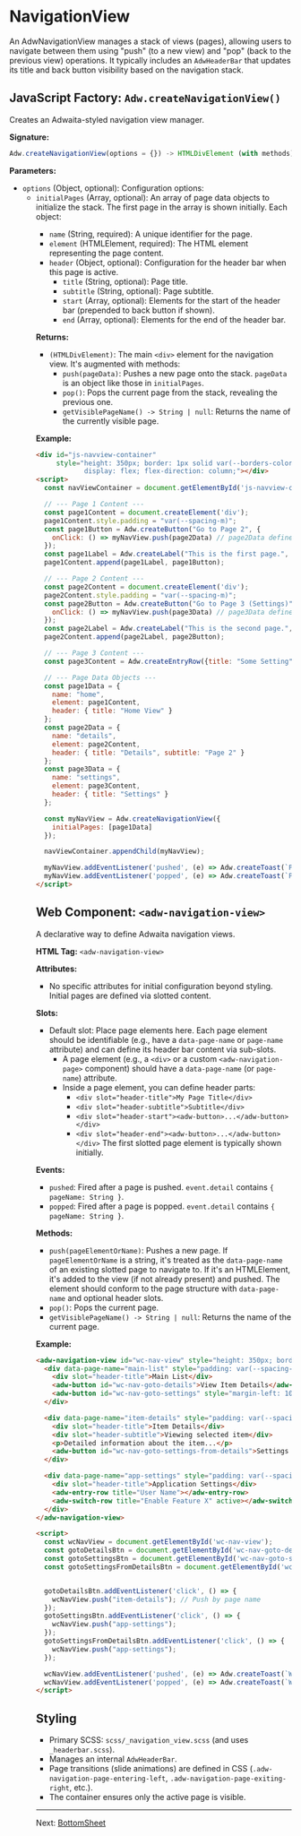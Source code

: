 # NavigationView

An AdwNavigationView manages a stack of views (pages), allowing users to
navigate between them using "push" (to a new view) and "pop" (back to the
previous view) operations. It typically includes an `AdwHeaderBar` that
updates its title and back button visibility based on the navigation stack.

## JavaScript Factory: `Adw.createNavigationView()`

Creates an Adwaita-styled navigation view manager.

**Signature:**

```javascript
Adw.createNavigationView(options = {}) -> HTMLDivElement (with methods)
```

**Parameters:**

*   `options` (Object, optional): Configuration options:
    *   `initialPages` (Array<Object>, optional): An array of page data objects to
        initialize the stack. The first page in the array is shown initially.
        Each object:
        *   `name` (String, required): A unique identifier for the page.
        *   `element` (HTMLElement, required): The HTML element representing the
            page content.
        *   `header` (Object, optional): Configuration for the header bar when this
            page is active.
            *   `title` (String, optional): Page title.
            *   `subtitle` (String, optional): Page subtitle.
            *   `start` (Array<HTMLElement>, optional): Elements for the start of
                the header bar (prepended to back button if shown).
            *   `end` (Array<HTMLElement>, optional): Elements for the end of the
                header bar.

**Returns:**

*   `(HTMLDivElement)`: The main `<div>` element for the navigation view. It's augmented with methods:
    *   `push(pageData)`: Pushes a new page onto the stack. `pageData` is an object like those in `initialPages`.
    *   `pop()`: Pops the current page from the stack, revealing the previous one.
    *   `getVisiblePageName() -> String | null`: Returns the name of the currently visible page.

**Example:**

```html
<div id="js-navview-container"
     style="height: 350px; border: 1px solid var(--borders-color);
            display: flex; flex-direction: column;"></div>
<script>
  const navViewContainer = document.getElementById('js-navview-container');

  // --- Page 1 Content ---
  const page1Content = document.createElement('div');
  page1Content.style.padding = "var(--spacing-m)";
  const page1Button = Adw.createButton("Go to Page 2", {
    onClick: () => myNavView.push(page2Data) // page2Data defined below
  });
  const page1Label = Adw.createLabel("This is the first page.", {isBody: true});
  page1Content.append(page1Label, page1Button);

  // --- Page 2 Content ---
  const page2Content = document.createElement('div');
  page2Content.style.padding = "var(--spacing-m)";
  const page2Button = Adw.createButton("Go to Page 3 (Settings)", {
    onClick: () => myNavView.push(page3Data) // page3Data defined below
  });
  const page2Label = Adw.createLabel("This is the second page.", {isBody: true});
  page2Content.append(page2Label, page2Button);

  // --- Page 3 Content ---
  const page3Content = Adw.createEntryRow({title: "Some Setting"}); // Example content

  // --- Page Data Objects ---
  const page1Data = {
    name: "home",
    element: page1Content,
    header: { title: "Home View" }
  };
  const page2Data = {
    name: "details",
    element: page2Content,
    header: { title: "Details", subtitle: "Page 2" }
  };
  const page3Data = {
    name: "settings",
    element: page3Content,
    header: { title: "Settings" }
  };

  const myNavView = Adw.createNavigationView({
    initialPages: [page1Data]
  });

  navViewContainer.appendChild(myNavView);

  myNavView.addEventListener('pushed', (e) => Adw.createToast(`Pushed to: ${e.detail.pageName}`));
  myNavView.addEventListener('popped', (e) => Adw.createToast(`Popped: ${e.detail.pageName}`));
</script>
```

## Web Component: `<adw-navigation-view>`

A declarative way to define Adwaita navigation views.

**HTML Tag:** `<adw-navigation-view>`

**Attributes:**
*   No specific attributes for initial configuration beyond styling. Initial pages are defined via slotted content.

**Slots:**

*   Default slot: Place page elements here. Each page element should be
    identifiable (e.g., have a `data-page-name` or `page-name` attribute) and
    can define its header bar content via sub-slots.
    *   A page element (e.g., a `<div>` or a custom `<adw-navigation-page>`
        component) should have a `data-page-name` (or `page-name`) attribute.
    *   Inside a page element, you can define header parts:
        *   `<div slot="header-title">My Page Title</div>`
        *   `<div slot="header-subtitle">Subtitle</div>`
        *   `<div slot="header-start"><adw-button>...</adw-button></div>`
        *   `<div slot="header-end"><adw-button>...</adw-button></div>`
    The first slotted page element is typically shown initially.

**Events:**

*   `pushed`: Fired after a page is pushed. `event.detail` contains `{ pageName: String }`.
*   `popped`: Fired after a page is popped. `event.detail` contains `{ pageName: String }`.

**Methods:**

*   `push(pageElementOrName)`: Pushes a new page. If `pageElementOrName` is a
    string, it's treated as the `data-page-name` of an existing slotted page to
    navigate to. If it's an HTMLElement, it's added to the view (if not already
    present) and pushed. The element should conform to the page structure with
    `data-page-name` and optional header slots.
*   `pop()`: Pops the current page.
*   `getVisiblePageName() -> String | null`: Returns the name of the current page.

**Example:**

```html
<adw-navigation-view id="wc-nav-view" style="height: 350px; border: 1px solid var(--borders-color);">
  <div data-page-name="main-list" style="padding: var(--spacing-m);">
    <div slot="header-title">Main List</div>
    <adw-button id="wc-nav-goto-details">View Item Details</adw-button>
    <adw-button id="wc-nav-goto-settings" style="margin-left: 10px;">Go to Settings</adw-button>
  </div>

  <div data-page-name="item-details" style="padding: var(--spacing-m);">
    <div slot="header-title">Item Details</div>
    <div slot="header-subtitle">Viewing selected item</div>
    <p>Detailed information about the item...</p>
    <adw-button id="wc-nav-goto-settings-from-details">Settings from Details</adw-button>
  </div>

  <div data-page-name="app-settings" style="padding: var(--spacing-m);">
    <div slot="header-title">Application Settings</div>
    <adw-entry-row title="User Name"></adw-entry-row>
    <adw-switch-row title="Enable Feature X" active></adw-switch-row>
  </div>
</adw-navigation-view>

<script>
  const wcNavView = document.getElementById('wc-nav-view');
  const gotoDetailsBtn = document.getElementById('wc-nav-goto-details');
  const gotoSettingsBtn = document.getElementById('wc-nav-goto-settings');
  const gotoSettingsFromDetailsBtn = document.getElementById('wc-nav-goto-settings-from-details');


  gotoDetailsBtn.addEventListener('click', () => {
    wcNavView.push("item-details"); // Push by page name
  });
  gotoSettingsBtn.addEventListener('click', () => {
    wcNavView.push("app-settings");
  });
  gotoSettingsFromDetailsBtn.addEventListener('click', () => {
    wcNavView.push("app-settings");
  });

  wcNavView.addEventListener('pushed', (e) => Adw.createToast(`WC NavView Pushed: ${e.detail.pageName}`));
  wcNavView.addEventListener('popped', (e) => Adw.createToast(`WC NavView Popped: ${e.detail.pageName}`));
</script>
```

## Styling

*   Primary SCSS: `scss/_navigation_view.scss` (and uses `_headerbar.scss`).
*   Manages an internal `AdwHeaderBar`.
*   Page transitions (slide animations) are defined in CSS (`.adw-navigation-page-entering-left`, `.adw-navigation-page-exiting-right`, etc.).
*   The container ensures only the active page is visible.

---
Next: [BottomSheet](./bottomsheet.md)

